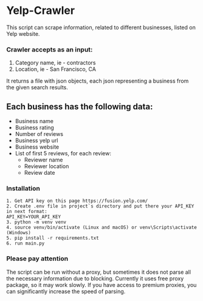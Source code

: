 # Yelp-Crawler

This script can scrape information, related to different businesses, listed on Yelp website.

### Crawler accepts as an input:

1. Category name, ie - contractors
2. Location, ie - San Francisco, CA

It returns a file with json objects, each json representing a business from the
given search results.

## Each business has the following data:

- Business name
- Business rating
- Number of reviews
- Business yelp url
- Business website
- List of first 5 reviews, for each review:
    * Reviewer name
    * Reviewer location
    * Review date

### Installation
```shell
1. Get API key on this page https://fusion.yelp.com/
2. Create .env file in project`s directory and put there your API_KEY in next format:
API_KEY=YOUR_API_KEY
3. python -m venv venv
4. source venv/bin/activate (Linux and macOS) or venv\Scripts\activate (Windows)
5. pip install -r requirements.txt
6. run main.py
```

### Please pay attention

The script can be run without a proxy, but sometimes it does not parse all the necessary information due to blocking.
Currently it uses free proxy package, so it may work slowly. If you have access to premium proxies, you can significantly increase the speed of parsing.
